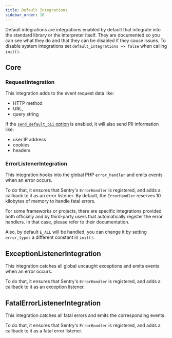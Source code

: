 ```yaml
---
title: Default Integrations
sidebar_order: 10
---
```


Default integrations are integrations enabled by default that integrate into the
standard library or the interpreter itself. They are documented so you can see
what they do and that they can be disabled if they cause issues. To disable
system integrations set `default_integrations => false` when calling `init()`.

## Core

### RequestIntegration

This integration adds to the event request data like:
 * HTTP method 
 * URL, 
 * query string 

If the [`send_default_pii` option](/error-reporting/configuration/?platform=php#send-default-pii) 
is enabled, it will also send PII information like:
 * user IP address
 * cookies
 * headers

### ErrorListenerIntegration

This integration hooks into the global PHP `error_handler` and emits events when an error occurs.

To do that, it ensures that Sentry's `ErrorHandler` is registered, and adds a callback to it
as an error listener. By default, the `ErrorHandler` reserves 10 kilobytes of memory to handle
fatal errors.

For some frameworks or projects, there are specific integrations provided both
officially and by third-party users that automatically register the error
handlers. In that case, please refer to their documentation.

Also, by default `E_ALL` will be handled, you can change it by setting `error_types`
a different constant in `init()`.

## ExceptionListenerIntegration

This integration catches all global uncaught exceptions and emits events when an error occurs.

To do that, it ensures that Sentry's `ErrorHandler` is registered, and adds a callback to it
as an exception listener.

## FatalErrorListenerIntegration

This integration catches all fatal errors and emits the corresponding events.

To do that, it ensures that Sentry's `ErrorHandler` is registered, and adds a callback to it
as a fatal error listener.

